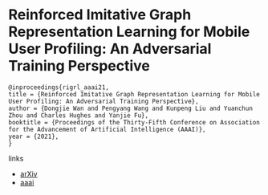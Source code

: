 # Reinforced Imitative Graph Representation Learning for Mobile User Profiling: An Adversarial Training Perspective

```
@inproceedings{rigrl_aaai21,
title = {Reinforced Imitative Graph Representation Learning for Mobile User Profiling: An Adversarial Training Perspective},
author = {Dongjie Wan and Pengyang Wang and Kunpeng Liu and Yuanchun Zhou and Charles Hughes and Yanjie Fu},
booktitle = {Proceedings of the Thirty-Fifth Conference on Association for the Advancement of Artificial Intelligence (AAAI)},
year = {2021},
}
```

links
- [arXiv](https://arxiv.org/abs/2101.02634)
- [aaai](https://www.aaai.org/AAAI21Papers/AAAI-5948.WangD.pdf)
